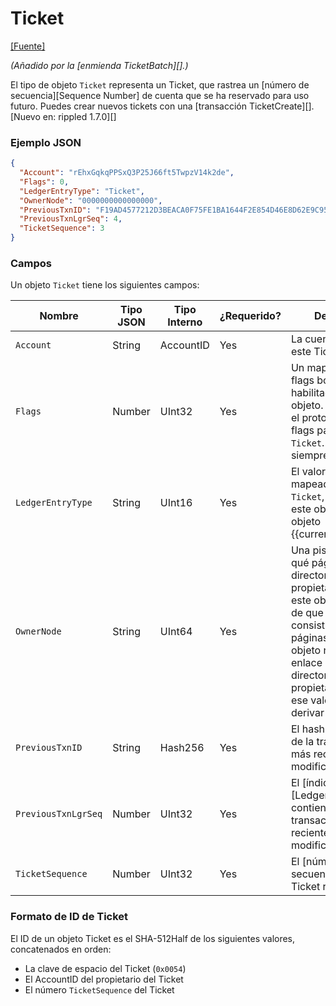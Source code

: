 # Ticket

[\[Fuente\]](https://github.com/ripple/rippled/blob/76a6956138c4ecd156c5c408f136ed3d6ab7d0c1/src/ripple/protocol/impl/LedgerFormats.cpp#L155-L164)

_(Añadido por la \[enmienda TicketBatch]\[].)_

El tipo de objeto `Ticket` representa un Ticket, que rastrea un \[número de secuencia]\[Sequence Number] de cuenta que se ha reservado para uso futuro. Puedes crear nuevos tickets con una \[transacción TicketCreate]\[]. \[Nuevo en: rippled 1.7.0]\[]

### Ejemplo JSON

```json
{
  "Account": "rEhxGqkqPPSxQ3P25J66ft5TwpzV14k2de",
  "Flags": 0,
  "LedgerEntryType": "Ticket",
  "OwnerNode": "0000000000000000",
  "PreviousTxnID": "F19AD4577212D3BEACA0F75FE1BA1644F2E854D46E8D62E9C95D18E9708CBFB1",
  "PreviousTxnLgrSeq": 4,
  "TicketSequence": 3
}
```

### Campos

Un objeto `Ticket` tiene los siguientes campos:

| Nombre                | Tipo JSON | Tipo Interno | ¿Requerido? | Descripción                                                                                                                                                                                                                                                               |
| ------------------- | --------- | ------------- | --------- | ------------------------------------------------------------------------------------------------------------------------------------------------------------------------------------------------------------------------------------------------------------------------- |
| `Account`           | String    | AccountID     | Yes       | La cuenta que posee este Ticket.                                                                                                                                                                                                                                        |
| `Flags`             | Number    | UInt32        | Yes       | Un mapa de bits de flags booleanos habilitados para este objeto. Actualmente, el protocolo no define flags para los objetos `Ticket`. El valor es siempre `0`.                                                                                                                               |
| `LedgerEntryType`   | String    | UInt16        | Yes       | El valor `0x0054`, mapeado a la cadena `Ticket`, indica que este objeto es un objeto \{{currentpage.name\}}.                                                                                                                                                         |
| `OwnerNode`         | String    | UInt64        | Yes       | Una pista que indica qué página del directorio del propietario enlaza a este objeto, en caso de que el directorio consista en varias páginas. **Nota:** El objeto no contiene un enlace directo al directorio del propietario, ya que ese valor se puede derivar de la `Account`. |
| `PreviousTxnID`     | String    | Hash256       | Yes       | El hash identificador de la transacción que más recientemente modificó este objeto.                                                                                                                                                                                          |
| `PreviousTxnLgrSeq` | Number    | UInt32        | Yes       | El \[índice del ledger]\[Ledger Index] que contiene la transacción que más recientemente modificó este objeto.                                                                                                                                                          |
| `TicketSequence`    | Number    | UInt32        | Yes       | El \[número de secuencia]\[] que este Ticket reserva.                                                                                                                                                                                                                         |

### Formato de ID de Ticket

El ID de un objeto Ticket es el SHA-512Half de los siguientes valores, concatenados en orden:

* La clave de espacio del Ticket (`0x0054`)
* El AccountID del propietario del Ticket
* El número `TicketSequence` del Ticket

